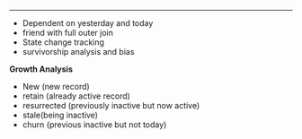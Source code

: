 ___
- Dependent on yesterday and today 
- friend with full outer join
- State change tracking
- survivorship analysis and bias

**Growth Analysis**
- New (new record)
- retain (already active record)
- resurrected (previously inactive but now active)
- stale(being inactive)
- churn (previous inactive but not today)

